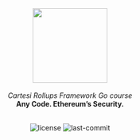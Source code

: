 <div align="center">
<img src="https://github.com/user-attachments/assets/fb32df6e-1775-43b7-a69b-7b50a10bf6b8" width="150" height="150">
</div>
<br>
<div align="center">
<i>Cartesi Rollups Framework Go course</i>
</div>
<div align="center">
<b>Any Code. Ethereum’s Security.</b>
</div>
<br>
<p align="center">
	<img src="https://img.shields.io/github/license/henriquemarlon/cartesi-golang-series?style=default&logo=opensourceinitiative&logoColor=white&color=48AED9" alt="license">
	<img src="https://img.shields.io/github/last-commit/henriquemarlon/cartesi-golang-series?style=default&logo=git&logoColor=white&color=000000" alt="last-commit">
</p>
